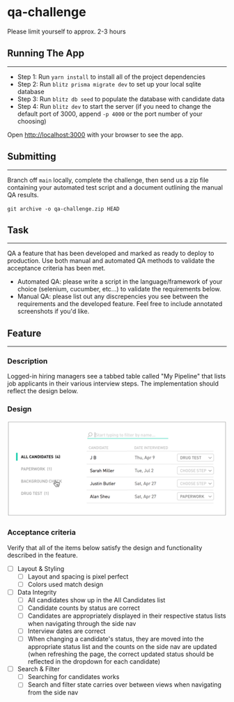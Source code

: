 # qa-challenge

Please limit yourself to approx. 2-3 hours

## Running The App

---

- Step 1: Run `yarn install` to install all of the project dependencies
- Step 2: Run `blitz prisma migrate dev` to set up your local sqlite database
- Step 3: Run `blitz db seed` to populate the database with candidate data
- Step 4: Run `blitz dev` to start the server (if you need to change the default port of 3000, append `-p 4000` or the port number of your choosing)

Open [http://localhost:3000](http://localhost:3000) with your browser to see the app.

## Submitting

---

Branch off `main` locally, complete the challenge, then send us a zip file containing your automated test script and a document outlining the manual QA results.

`git archive -o qa-challenge.zip HEAD`

## Task

---

QA a feature that has been developed and marked as ready to deploy to production.
Use both manual and automated QA methods to validate the acceptance criteria has been met.

- Automated QA: please write a script in the language/framework of your choice (selenium, cucumber, etc...)
  to validate the requirements below.
- Manual QA: please list out any discrepencies you see
  between the requirements and the developed feature. Feel free to include annotated screenshots if you'd like.

## Feature

---

### Description

Logged-in hiring managers see a tabbed table called "My Pipeline" that lists job applicants in their various interview steps. The implementation should reflect the design below.

### Design

<img src="public/table2.png" width="580">

### Acceptance criteria

Verify that all of the items below satisfy the design and functionality described in the feature.

- [ ] Layout & Styling
  - [ ] Layout and spacing is pixel perfect
  - [ ] Colors used match design
- [ ] Data Integrity
  - [ ] All candidates show up in the All Candidates list
  - [ ] Candidate counts by status are correct
  - [ ] Candidates are appropriately displayed in their respective status lists when navigating through the side nav
  - [ ] Interview dates are correct
  - [ ] When changing a candidate's status, they are moved into the appropriate status list and the counts on the side nav are updated (when refreshing the page, the correct updated status should be reflected in the dropdown for each candidate)
- [ ] Search & Filter
  - [ ] Searching for candidates works
  - [ ] Search and filter state carries over between views when navigating from the side nav
